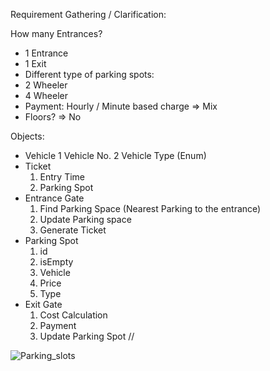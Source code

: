 Requirement Gathering / Clarification:

How many Entrances?
- 1 Entrance
- 1 Exit
- Different type of parking spots:
- 2 Wheeler
- 4 Wheeler
- Payment: Hourly / Minute based charge => Mix
- Floors? => No

Objects:

- Vehicle
  1 Vehicle No.
  2 Vehicle Type (Enum)
- Ticket
    1. Entry Time
    2. Parking Spot
- Entrance Gate
    1. Find Parking Space (Nearest Parking to the entrance)
    2. Update Parking space
    3. Generate Ticket
- Parking Spot
    1. id
    2. isEmpty
    3. Vehicle
    4. Price
    5. Type
- Exit Gate
    1. Cost Calculation
    2. Payment
    3. Update Parking Spot
//


![Parking_slots](https://github.com/user-attachments/assets/21980e03-3eb0-4e81-afb2-96d3b1052877)
